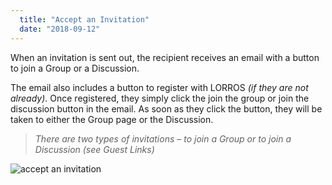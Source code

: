 ```yaml
---
  title: "Accept an Invitation"
  date: "2018-09-12"
---
```

When an invitation is sent out, the recipient receives an email with a button to join a Group or a Discussion.

The email also includes a button to register with LORROS *(if they are not already)*. Once registered, they simply click the join the group or join the discussion button in the email. As soon as they click the button, they will be taken to either the Group page or the Discussion.

>*There are two types of invitations – to join a Group or to join a Discussion (see Guest Links)*

![accept an invitation](https://s3.ca-central-1.amazonaws.com/lorros2.data/onlineManual/accept-invite.png "accept an invitation")
